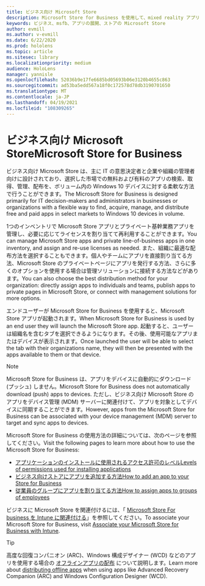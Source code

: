 ```yaml
---
title: ビジネス向け Microsoft Store
description: Microsoft Store for Business を使用して、mixed reality アプリケーションをビジネスに発行する方法について説明します。
keywords: ビジネス、msfb、アプリの展開、ストアの Microsoft Store
author: evmill
ms.author: v-evmill
ms.date: 6/22/2020
ms.prod: hololens
ms.topic: article
ms.sitesec: library
ms.localizationpriority: medium
audience: HoloLens
manager: yannisle
ms.openlocfilehash: 52036b9e17fe6685bd05693b06e3120b4655c863
ms.sourcegitcommit: ad53ba5edd567a18f0c172578d78db3190701650
ms.translationtype: MT
ms.contentlocale: ja-JP
ms.lasthandoff: 04/19/2021
ms.locfileid: "108309265"
---
```

# <a name="microsoft-store-for-business"></a><span data-ttu-id="d7769-104">ビジネス向け Microsoft Store</span><span class="sxs-lookup"><span data-stu-id="d7769-104">Microsoft Store for Business</span></span>

<span data-ttu-id="d7769-105">ビジネス向け Microsoft Store は、主に IT の意思決定者と企業や組織の管理者向けに設計されており、選択した市場での無料および有料のアプリの検索、取得、管理、配布を、ボリューム内の Windows 10 デバイスに対する柔軟な方法で行うことができます。</span><span class="sxs-lookup"><span data-stu-id="d7769-105">The Microsoft Store for Business is designed primarily for IT decision-makers and administrators in businesses or organizations with a flexible way to find, acquire, manage, and distribute free and paid apps in select markets to Windows 10 devices in volume.</span></span> 

<span data-ttu-id="d7769-106">1つのインベントリで Microsoft Store アプリとプライベート基幹業務アプリを管理し、必要に応じてライセンスを割り当てて再利用することができます。</span><span class="sxs-lookup"><span data-stu-id="d7769-106">You can manage Microsoft Store apps and private line-of-business apps in one inventory, and assign and re-use licenses as needed.</span></span> <span data-ttu-id="d7769-107">また、組織に最適な配布方法を選択することもできます。個人やチームにアプリを直接割り当てる方法、Microsoft Store のプライベートページにアプリを発行する方法、さらに多くのオプションを使用する場合は管理ソリューションに接続する方法などがあります。</span><span class="sxs-lookup"><span data-stu-id="d7769-107">You can also choose the best distribution method for your organization: directly assign apps to individuals and teams, publish apps to private pages in Microsoft Store, or connect with management solutions for more options.</span></span>

<span data-ttu-id="d7769-108">エンドユーザーが Microsoft Store for Business を使用すると、Microsoft Store アプリが起動されます。</span><span class="sxs-lookup"><span data-stu-id="d7769-108">When Microsoft Store for Business is used by an end user they will launch the Microsoft Store app.</span></span> <span data-ttu-id="d7769-109">起動すると、ユーザーは組織名を含むタブを選択できるようになります。その後、使用可能なアプリまたはデバイスが表示されます。</span><span class="sxs-lookup"><span data-stu-id="d7769-109">Once launched the user will be able to select the tab with their organizations name, they will then be presented with the apps available to them or that device.</span></span>

> [!Note] 
> <span data-ttu-id="d7769-110">Microsoft Store for Business は、アプリをデバイスに自動的にダウンロード (プッシュ) しません。</span><span class="sxs-lookup"><span data-stu-id="d7769-110">Microsoft Store for Business does not automatically download (push) apps to devices.</span></span> <span data-ttu-id="d7769-111">ただし、ビジネス向け Microsoft Store のアプリをデバイス管理 (MDM) サーバーに関連付けて、アプリを対象としてデバイスに同期することができます。</span><span class="sxs-lookup"><span data-stu-id="d7769-111">However, apps from the Microsoft Store for Business can be associated with your device management (MDM) server to target and sync apps to devices.</span></span>

<span data-ttu-id="d7769-112">Microsoft Store for Business の使用方法の詳細については、次のページを参照してください。</span><span class="sxs-lookup"><span data-stu-id="d7769-112">Visit the following pages to learn more about how to use the Microsoft Store for Business:</span></span>
* [<span data-ttu-id="d7769-113">アプリケーションのインストールに使用されるアクセス許可のレベル</span><span class="sxs-lookup"><span data-stu-id="d7769-113">Levels of permissions used for installing applications</span></span>](https://docs.microsoft.com/mem/intune/configuration/device-restrictions-windows-holographic#app-store)
* [<span data-ttu-id="d7769-114">ビジネス向けストアにアプリを追加する方法</span><span class="sxs-lookup"><span data-stu-id="d7769-114">How to add an app to your Store for Business</span></span>](https://docs.microsoft.com/mem/intune/apps/store-apps-windows)
* [<span data-ttu-id="d7769-115">従業員のグループにアプリを割り当てる方法</span><span class="sxs-lookup"><span data-stu-id="d7769-115">How to assign apps to groups of employees</span></span>](https://docs.microsoft.com/mem/intune/apps/windows-store-for-business)

<span data-ttu-id="d7769-116">ビジネスに Microsoft Store を関連付けるには、「 [Microsoft Store For business を Intune に関連付ける](https://docs.microsoft.com/mem/intune/apps/windows-store-for-business#associate-your-microsoft-store-for-business-account-with-intune)」を参照してください。</span><span class="sxs-lookup"><span data-stu-id="d7769-116">To associate your Microsoft Store for Business, visit [Associate your Microsoft Store for Business with Intune](https://docs.microsoft.com/mem/intune/apps/windows-store-for-business#associate-your-microsoft-store-for-business-account-with-intune).</span></span>

> [!Tip] 
> <span data-ttu-id="d7769-117">高度な回復コンパニオン (ARC)、Windows 構成デザイナー (WCD) などのアプリを使用する場合の [オフラインアプリの配布](https://docs.microsoft.com/microsoft-store/distribute-offline-apps) について説明します。</span><span class="sxs-lookup"><span data-stu-id="d7769-117">Learn more about [distributing offline apps](https://docs.microsoft.com/microsoft-store/distribute-offline-apps) when using apps like Advanced Recovery Companion (ARC) and Windows Configuration Designer (WCD).</span></span>
